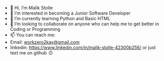 - 👋 Hi, I’m Malik Stolle
- 👀 I’m interested in becoming a Junior Software Developer
- 🌱 I’m currently learning Python and Basic HTML
- 💞️ I’m looking to collaborate on anyone who can help me to get better in Coding or Programming
- 📫 You can reach me:
- Email: workzero2kay@gmail.com
- linkedin: https://www.linkedin.com/in/malik-stolle-42300b256/
or just text me on github :D
